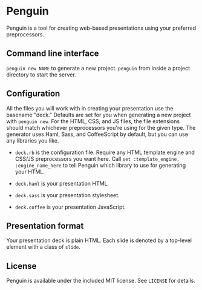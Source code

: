 # Penguin

Penguin is a tool for creating web-based presentations using your preferred preprocessors.

## Command line interface

`penguin new NAME` to generate a new project.
`penguin` from inside a project directory to start the server.

## Configuration

All the files you will work with in creating your presentation use the basename "deck." Defaults are set for you when generating a new project with `penguin new`. For the HTML, CSS, and JS files, the file extensions should match whichever preprocessors you're using for the given type. The generator uses Haml, Sass, and CoffeeScript by default, but you can use any libraries you like.

* `deck.rb` is the configuration file. Require any HTML template engine and CSS/JS preprocessors you want here. Call `set :template_engine, :engine_name_here` to tell Penguin which library to use for generating your HTML.

* `deck.haml` is your presentation HTML.

* `deck.sass` is your presentation stylesheet.

* `deck.coffee` is your presentation JavaScript.

## Presentation format

Your presentation deck is plain HTML. Each slide is denoted by a top-level element with a class of `slide`.

## License

Penguin is available under the included MIT license. See `LICENSE` for details.
